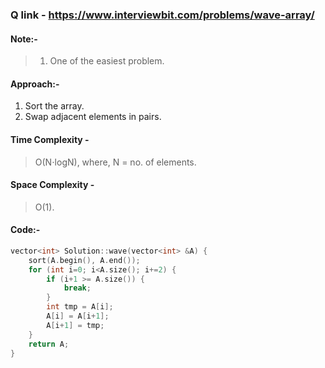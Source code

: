 ### Q link - https://www.interviewbit.com/problems/wave-array/

#### Note:-
> 1. One of the easiest problem.

#### Approach:-
1. Sort the array.
2. Swap adjacent elements in pairs.

#### Time Complexity - 
> O(N⋅logN), where, N = no. of elements.

#### Space Complexity - 
> O(1).

#### Code:-
```c++
vector<int> Solution::wave(vector<int> &A) {
    sort(A.begin(), A.end());
    for (int i=0; i<A.size(); i+=2) {
        if (i+1 >= A.size()) {
            break;
        }
        int tmp = A[i];
        A[i] = A[i+1];
        A[i+1] = tmp;
    }
    return A;
}
```